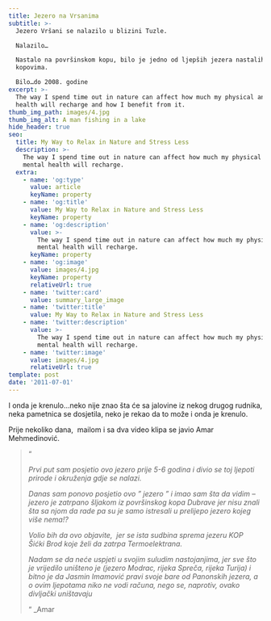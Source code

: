 ```yaml
---
title: Jezero na Vrsanima
subtitle: >-
  Jezero Vršani se nalazilo u blizini Tuzle.

  Nalazilo…

  Nastalo na površinskom kopu, bilo je jedno od ljepših jezera nastalih na
  kopovima.

  Bilo…do 2008. godine
excerpt: >-
  The way I spend time out in nature can affect how much my physical and mental
  health will recharge and how I benefit from it.
thumb_img_path: images/4.jpg
thumb_img_alt: A man fishing in a lake
hide_header: true
seo:
  title: My Way to Relax in Nature and Stress Less
  description: >-
    The way I spend time out in nature can affect how much my physical and
    mental health will recharge.
  extra:
    - name: 'og:type'
      value: article
      keyName: property
    - name: 'og:title'
      value: My Way to Relax in Nature and Stress Less
      keyName: property
    - name: 'og:description'
      value: >-
        The way I spend time out in nature can affect how much my physical and
        mental health will recharge.
      keyName: property
    - name: 'og:image'
      value: images/4.jpg
      keyName: property
      relativeUrl: true
    - name: 'twitter:card'
      value: summary_large_image
    - name: 'twitter:title'
      value: My Way to Relax in Nature and Stress Less
    - name: 'twitter:description'
      value: >-
        The way I spend time out in nature can affect how much my physical and
        mental health will recharge.
    - name: 'twitter:image'
      value: images/4.jpg
      relativeUrl: true
template: post
date: '2011-07-01'
---
```

I onda je krenulo…neko nije znao šta će sa jalovine iz nekog drugog 
rudnika, neka pametnica se dosjetila, neko je rekao da to može i onda je
 krenulo.

Prije nekoliko dana,  mailom i sa dva video klipa se javio Amar Mehmedinović.



>
> “
>
> *Prvi put sam posjetio ovo jezero prije 5-6 godina i divio se toj ljepoti prirode i okruženja gdje se nalazi.*
>
>
>
>
> *Danas sam ponovo posjetio ovo ” jezero ” i imao sam šta da vidim –  
> jezero je zatrpano šljakom iz površinskog kopa Dubrave jer nisu znali 
> šta sa njom da rade pa su je samo istresali u prelijepo jezero kojeg 
> više nema!?*
>
>
>
>
> *Volio bih da ovo objavite,  jer se ista sudbina sprema jezeru KOP  Šićki Brod koje želi da zatrpa Termoelektrana.*
>
>
>
>
> *Nadam se da neće uspjeti u svojim suludim nastojanjima, jer sve što 
> je vrijedilo uništeno je (jezero Modrac, rijeka Spreča, rijeka Turija) i
>  bitno je da Jasmin Imamović pravi svoje bare od Panonskih jezera, a o 
> ovim ljepotama niko ne vodi računa, nego se, naprotiv, ovako divljački 
> uništavaju*
>
>  “  _Amar
>
>
>
>

